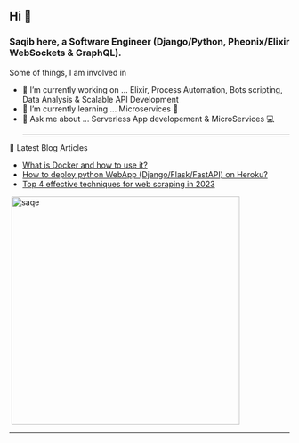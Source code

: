 ## Hi 👋
### Saqib here, a Software Engineer (Django/Python, Pheonix/Elixir WebSockets & GraphQL).

Some of things, I am involved in

- 🔭 I’m currently working on ... Elixir, Process Automation, Bots scripting, Data Analysis & Scalable API Development
- 🌱 I’m currently learning ... Microservices 🐍
- 💬 Ask me about ... Serverless App developement & MicroServices 💻
  <hr>

📝 Latest Blog Articles
<ul dir="auto">
  <li><a href="https://saqe.dev/what-is-docker-and-how-to-use-it/" rel="follow">What is Docker and how to use it?</a></li>
  <li><a href="https://saqe.dev/deploy-python-webapp-on-heroku/" rel="follow">How to deploy python WebApp (Django/Flask/FastAPI) on Heroku?</a></li>
  <li><a href="https://saqe.dev/web-scraping-guide/" rel="follow">Top 4 effective techniques for web scraping in 2023</a></li>
</ul>

<p>&nbsp;<img align="center" src="https://github-readme-stats.vercel.app/api?username=saqe&show_icons=true&locale=en" alt="saqe" width="410" /></p>

<hr>
